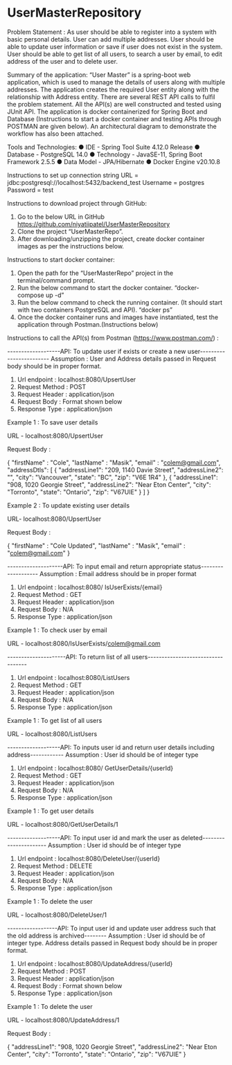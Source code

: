 # UserMasterRepository

Problem Statement :
As user should be able to register into a system with basic personal details. User can add multiple addresses. User should be able to update user information or save if user does not exist in the system. User should be able to get list of all users, to search a user by email, to edit address of the user and to delete user.

Summary of the application:
“User Master” is a spring-boot web application, which is used to manage the details of users along with multiple addresses. The application creates the required User entity along with the relationship with Address entity. There are several REST API calls to fulfil the problem statement. All the API(s) are well constructed and tested using JUnit API. The application is docker containerized for Spring Boot and Database (Instructions to start a docker container and testing APIs through POSTMAN are given below). An architectural diagram to demonstrate the workflow has also been attached.

Tools and Technologies:
●	IDE - Spring Tool Suite 4.12.0 Release
●	Database - PostgreSQL 14.0
●	Technology - JavaSE-11, Spring Boot Framework 2.5.5
●	Data Model - JPA/Hibernate
●	Docker Engine v20.10.8

Instructions to set up connection string
URL = jdbc:postgresql://localhost:5432/backend_test
Username = postgres
Password = test

Instructions to download project through GitHub:
1.	Go to the below URL in GitHub https://github.com/niyatiipatel/UserMasterRepository
2.	Clone the project “UserMasterRepo”.
3.	After downloading/unzipping the project, create docker container images as per the instructions below.

Instructions to start docker container:
1.	Open the path for the “UserMasterRepo” project in the terminal/command prompt.
2.	Run the below command to start the docker container.
    “docker-compose up -d”
3.	Run the below command to check the running container. (It should start with two containers PostgreSQL and API).
    “docker ps”
4.	Once the docker container runs and images have instantiated, test the application through Postman.(Instructions below)


Instructions to call the API(s) from Postman (https://www.postman.com/) : 

-------------------API: To update user if exists or create a new user------------------------
Assumption : User and Address details passed in Request body should be in proper format.

1.	Url endpoint   : localhost:8080/UpsertUser
2.	Request Method : POST
3.	Request Header : application/json
4.	Request Body   : Format shown below
5.	Response Type  : application/json

Example 1 : To save user details

URL - localhost:8080/UpsertUser 

Request Body :

{
    "firstName" : "Cole",
    "lastName" : "Masik",
    "email" : "colem@gmail.com",
    "addressDtls": [
        {
            "addressLine1": "209, 1140 Davie Street",
            "addressLine2": "",
            "city": "Vancouver",
            "state": "BC",
            "zip": "V6E 1R4"
        },
        {
            "addressLine1": "908, 1020 Georgie Street",
            "addressLine2": "Near Eton Center",
            "city": "Torronto",
            "state": "Ontario",
            "zip": "V67UIE"
        }
    ]
}


Example 2 : To update existing user details

URL- localhost:8080/UpsertUser 

Request Body :

{
    "firstName" : "Cole Updated",
    "lastName" : "Masik",
    "email" : "colem@gmail.com"
}

--------------------API: To input email and return appropriate status-------------------
Assumption : Email address should be in proper format

1.	Url endpoint   : localhost:8080/ IsUserExists/{email} 
2.	Request Method : GET
3.	Request Header : application/json
4.	Request Body   : N/A
5.	Response Type  : application/json

Example 1 : To check user by email

URL - localhost:8080/IsUserExists/colem@gmail.com


---------------------API: To return list of all users----------------------------------

1.	Url endpoint   : localhost:8080/ListUsers
2.	Request Method : GET
3.	Request Header : application/json
4.	Request Body   : N/A
5.	Response Type  : application/json

Example 1 : To get list of all users

URL - localhost:8080/ListUsers


-------------------API: To inputs user id and return user details including address------------
Assumption : User id should be of integer type

1.	Url endpoint   : localhost:8080/ GetUserDetails/{userId} 
2.	Request Method : GET
3.	Request Header : application/json
4.	Request Body   : N/A
5.	Response Type  : application/json

Example 1 : To get user details

URL - localhost:8080/GetUserDetails/1


-------------------API: To input user id and mark the user as deleted----------------------
Assumption : User id should be of integer type

1.	Url endpoint   : localhost:8080/DeleteUser/{userId} 
2.	Request Method : DELETE
3.	Request Header : application/json
4.	Request Body   : N/A
5.	Response Type  : application/json

Example 1 : To delete the user

URL - localhost:8080/DeleteUser/1


------------------API: To input user id and update user address such that the old address is archived--------
Assumption : User id should be of integer type. Address details passed in Request body should be in proper format.

1.	Url endpoint   : localhost:8080/UpdateAddress/{userId} 
2.	Request Method : POST
3.	Request Header : application/json
4.	Request Body   : Format shown below
5.	Response Type  : application/json

Example 1 : To delete the user
 
 URL - localhost:8080/UpdateAddress/1

Request Body :
  
  {
    "addressLine1": "908, 1020 Georgie Street",
    "addressLine2": "Near Eton Center",
    "city": "Torronto",
    "state": "Ontario",
    "zip": "V67UIE"
  } 
  

